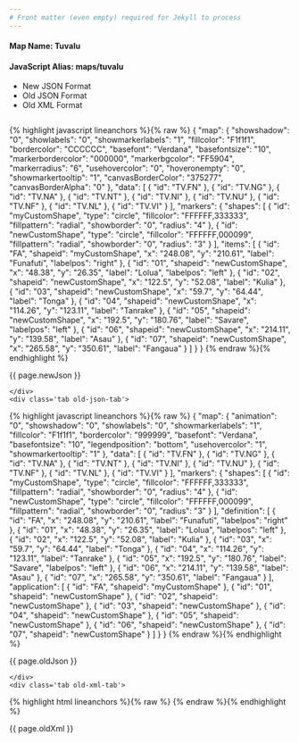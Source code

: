 ```yaml
---
# Front matter (even empty) required for Jekyll to process
---
```


#### Map Name: Tuvalu

#### JavaScript Alias: maps/tuvalu


<ul class='code-tabs'>
    <li class='active'>
        <a data-toggle='new-json'>New JSON Format</a>
    </li>
    <li>
        <a data-toggle='old-json'>Old JSON Format</a>
    </li>
    <li>
        <a data-toggle='old-xml'>Old XML Format</a>
    </li>
</ul>
<div class='tab-content'>
    <pre class='plain-code'></pre>
    <div class='tab new-json-tab active'>
{% highlight javascript lineanchors %}{% raw %}
{
    "map": {
        "showshadow": "0",
        "showlabels": "0",
        "showmarkerlabels": "1",
        "fillcolor": "F1f1f1",
        "bordercolor": "CCCCCC",
        "basefont": "Verdana",
        "basefontsize": "10",
        "markerbordercolor": "000000",
        "markerbgcolor": "FF5904",
        "markerradius": "6",
        "usehovercolor": "0",
        "hoveronempty": "0",
        "showmarkertooltip": "1",
        "canvasBorderColor": "375277",
        "canvasBorderAlpha": "0"
    },
    "data": [
        {
            "id": "TV.FN"
        },
        {
            "id": "TV.NG"
        },
        {
            "id": "TV.NA"
        },
        {
            "id": "TV.NT"
        },
        {
            "id": "TV.NI"
        },
        {
            "id": "TV.NU"
        },
        {
            "id": "TV.NF"
        },
        {
            "id": "TV.NL"
        },
        {
            "id": "TV.VI"
        }
    ],
    "markers": {
        "shapes": [
            {
                "id": "myCustomShape",
                "type": "circle",
                "fillcolor": "FFFFFF,333333",
                "fillpattern": "radial",
                "showborder": "0",
                "radius": "4"
            },
            {
                "id": "newCustomShape",
                "type": "circle",
                "fillcolor": "FFFFFF,000099",
                "fillpattern": "radial",
                "showborder": "0",
                "radius": "3"
            }
        ],
        "items": [
            {
                "id": "FA",
                "shapeid": "myCustomShape",
                "x": "248.08",
                "y": "210.61",
                "label": "Funafuti",
                "labelpos": "right"
            },
            {
                "id": "01",
                "shapeid": "newCustomShape",
                "x": "48.38",
                "y": "26.35",
                "label": "Lolua",
                "labelpos": "left"
            },
            {
                "id": "02",
                "shapeid": "newCustomShape",
                "x": "122.5",
                "y": "52.08",
                "label": "Kulia"
            },
            {
                "id": "03",
                "shapeid": "newCustomShape",
                "x": "59.7",
                "y": "64.44",
                "label": "Tonga"
            },
            {
                "id": "04",
                "shapeid": "newCustomShape",
                "x": "114.26",
                "y": "123.11",
                "label": "Tanrake"
            },
            {
                "id": "05",
                "shapeid": "newCustomShape",
                "x": "192.5",
                "y": "180.76",
                "label": "Savare",
                "labelpos": "left"
            },
            {
                "id": "06",
                "shapeid": "newCustomShape",
                "x": "214.11",
                "y": "139.58",
                "label": "Asau"
            },
            {
                "id": "07",
                "shapeid": "newCustomShape",
                "x": "265.58",
                "y": "350.61",
                "label": "Fangaua"
            }
        ]
    }
}
{% endraw %}{% endhighlight %}


<p class='text-success'>{{ page.newJson }}</p>

    </div>
    <div class='tab old-json-tab'>
{% highlight javascript lineanchors %}{% raw %}
{
    "map": {
        "animation": "0",
        "showshadow": "0",
        "showlabels": "0",
        "showmarkerlabels": "1",
        "fillcolor": "F1f1f1",
        "bordercolor": "999999",
        "basefont": "Verdana",
        "basefontsize": "10",
        "legendposition": "bottom",
        "usehovercolor": "1",
        "showmarkertooltip": "1"
    },
    "data": [
        {
            "id": "TV.FN"
        },
        {
            "id": "TV.NG"
        },
        {
            "id": "TV.NA"
        },
        {
            "id": "TV.NT"
        },
        {
            "id": "TV.NI"
        },
        {
            "id": "TV.NU"
        },
        {
            "id": "TV.NF"
        },
        {
            "id": "TV.NL"
        },
        {
            "id": "TV.VI"
        }
    ],
    "markers": {
        "shapes": [
            {
                "id": "myCustomShape",
                "type": "circle",
                "fillcolor": "FFFFFF,333333",
                "fillpattern": "radial",
                "showborder": "0",
                "radius": "4"
            },
            {
                "id": "newCustomShape",
                "type": "circle",
                "fillcolor": "FFFFFF,000099",
                "fillpattern": "radial",
                "showborder": "0",
                "radius": "3"
            }
        ],
        "definition": [
            {
                "id": "FA",
                "x": "248.08",
                "y": "210.61",
                "label": "Funafuti",
                "labelpos": "right"
            },
            {
                "id": "01",
                "x": "48.38",
                "y": "26.35",
                "label": "Lolua",
                "labelpos": "left"
            },
            {
                "id": "02",
                "x": "122.5",
                "y": "52.08",
                "label": "Kulia"
            },
            {
                "id": "03",
                "x": "59.7",
                "y": "64.44",
                "label": "Tonga"
            },
            {
                "id": "04",
                "x": "114.26",
                "y": "123.11",
                "label": "Tanrake"
            },
            {
                "id": "05",
                "x": "192.5",
                "y": "180.76",
                "label": "Savare",
                "labelpos": "left"
            },
            {
                "id": "06",
                "x": "214.11",
                "y": "139.58",
                "label": "Asau"
            },
            {
                "id": "07",
                "x": "265.58",
                "y": "350.61",
                "label": "Fangaua"
            }
        ],
        "application": [
            {
                "id": "FA",
                "shapeid": "myCustomShape"
            },
            {
                "id": "01",
                "shapeid": "newCustomShape"
            },
            {
                "id": "02",
                "shapeid": "newCustomShape"
            },
            {
                "id": "03",
                "shapeid": "newCustomShape"
            },
            {
                "id": "04",
                "shapeid": "newCustomShape"
            },
            {
                "id": "05",
                "shapeid": "newCustomShape"
            },
            {
                "id": "06",
                "shapeid": "newCustomShape"
            },
            {
                "id": "07",
                "shapeid": "newCustomShape"
            }
        ]
    }
}
{% endraw %}{% endhighlight %}


<p class='text-success'>{{ page.oldJson }}</p>

    </div>
    <div class='tab old-xml-tab'>
{% highlight html lineanchors %}{% raw %}
<map animation='0' showShadow='0' showLabels='0' showMarkerLabels='1' fillColor='F1f1f1' borderColor='999999' baseFont='Verdana' baseFontSize='10' legendPosition='bottom' useHoverColor='1' showMarkerToolTip='1'  >
	<data>
		<entity id='TV.FN'  />
		<entity id='TV.NG'  />
		<entity id='TV.NA'  />
		<entity id='TV.NT'  />
		<entity id='TV.NI'  />
		<entity id='TV.NU'  />
		<entity id='TV.NF'  />
		<entity id='TV.NL'  />
		<entity id='TV.VI'  />
	</data>
	<markers>
	  <shapes>
		     <shape id='myCustomShape' type='circle' fillColor='FFFFFF,333333'  fillPattern='radial' showborder='0' radius='4'/>
			 <shape id='newCustomShape' type='circle' fillColor='FFFFFF,000099'  fillPattern='radial' showborder='0' radius='3'/>
		</shapes>
		<definition>
			<marker id='FA' x='248.08' y='210.61' label='Funafuti' labelPos='right'  />
			<marker id='01' x='48.38' y='26.35' label='Lolua' labelPos='left'  />
			<marker id='02' x='122.5' y='52.08' label='Kulia'  />
			<marker id='03' x='59.7' y='64.44' label='Tonga'  />
			<marker id='04' x='114.26' y='123.11' label='Tanrake'  />
			<marker id='05' x='192.5' y='180.76' label='Savare' labelPos='left'  />
			<marker id='06' x='214.11' y='139.58' label='Asau'  />
			<marker id='07' x='265.58' y='350.61' label='Fangaua'  />
		</definition>
		<application>
			<marker id='FA' shapeId='myCustomShape'  />
			<marker id='01' shapeId='newCustomShape'  />
			<marker id='02' shapeId='newCustomShape'  />
			<marker id='03' shapeId='newCustomShape'  />
			<marker id='04' shapeId='newCustomShape'  />
			<marker id='05' shapeId='newCustomShape'  />
			<marker id='06' shapeId='newCustomShape'  />
			<marker id='07' shapeId='newCustomShape'  />
		</application>
	</markers>
</map>
{% endraw %}{% endhighlight %}

<p class='text-success'>{{ page.oldXml }}</p>

</div>
</div>

